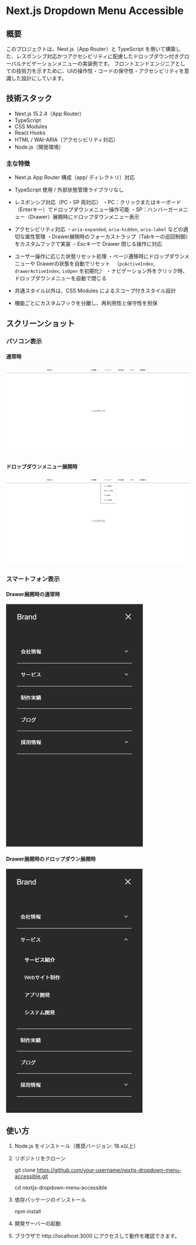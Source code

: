 # Next.js Dropdown Menu Accessible

## 概要
このプロジェクトは、Next.js（App Router）と TypeScript を用いて構築した、レスポンシブ対応かつアクセシビリティに配慮したドロップダウン付きグローバルナビゲーションメニューの実装例です。
フロントエンドエンジニアとしての技術力を示すために、UIの操作性・コードの保守性・アクセシビリティを意識した設計にしています。

## 技術スタック

- Next.js 15.2.4（App Router）
- TypeScript
- CSS Modules
- React Hooks
- HTML / WAI-ARIA（アクセシビリティ対応）
- Node.js（開発環境）

### 主な特徴

- Next.js App Router 構成（app/ ディレクトリ）対応

- TypeScript 使用 / 外部状態管理ライブラリなし

- レスポンシブ対応（PC・SP 両対応）
  ・PC：クリックまたはキーボード（Enterキー）でドロップダウンメニュー操作可能
  ・SP：ハンバーガーメニュー（Drawer）展開時にドロップダウンメニュー表示

- アクセシビリティ対応
  ・`aria-expanded`, `aria-hidden`, `aria-label` などの適切な属性管理
  ・Drawer展開時のフォーカストラップ（Tabキーの巡回制御）をカスタムフックで実装
  ・Escキーで Drawer 閉じる操作に対応

- ユーザー操作に応じた状態リセット処理
  ・ページ遷移時にドロップダウンメニューや Drawerの状態を自動でリセット
  　（`pcActiveIndex`, `drawerActiveIndex`, `isOpen` を初期化）
  ・ナビゲーション外をクリック時、ドロップダウンメニューを自動で閉じる

- 共通スタイル以外は、CSS Modules によるスコープ付きスタイル設計

- 機能ごとにカスタムフックを分離し、再利用性と保守性を担保

## スクリーンショット

### パソコン表示
#### 通常時
![PC Closed](public/pc-dropdown-close.png)

#### ドロップダウンメニュー展開時
![PC Open](public/pc-dropdown-open.png)

### スマートフォン表示
#### Drawer展開時の通常時
![SP Closed](public/sp-dropdown-close.png)

#### Drawer展開時のドロップダウン展開時
![SP Closed](public/sp-dropdown-open.png)

## 使い方

1. Node.js をインストール（推奨バージョン: 18.x以上）

2. リポジトリをクローン

   git clone https://github.com/your-username/nextjs-dropdown-menu-accessible.git
   
   cd nextjs-dropdown-menu-accessible

3. 依存パッケージのインストール

    npm install

4. 開発サーバーの起動

5. ブラウザで http://localhost:3000 にアクセスして動作を確認できます。